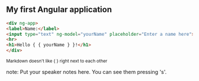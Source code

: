 ##  My first Angular application

````html
<div ng-app>
<label>Name:</label>
<input type="text" ng-model="yourName" placeholder="Enter a name here">
<hr>
<h1>Hello { { yourName } }!</h1>
</div>
````
<small>Markdown doesn't like { } right next to each other</small>

note:
    Put your speaker notes here.
    You can see them pressing 's'.
